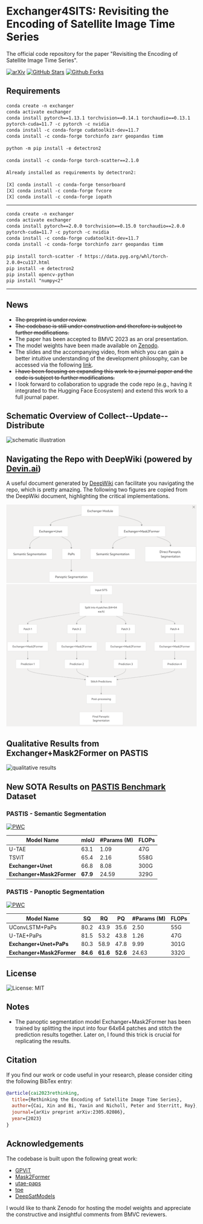 # Exchanger4SITS: Revisiting the Encoding of Satellite Image Time Series
The official code repository for the paper "Revisiting the Encoding of Satellite Image Time Series".

[![arXiv](https://img.shields.io/badge/arXiv-Paper-<COLOR>.svg)](https://arxiv.org/abs/2305.02086)
[![GitHub Stars](https://img.shields.io/github/stars/TotalVariation/Exchanger4SITS?style=social)](https://github.com/TotalVariation/Exchanger4SITS)
[![Github Forks](https://img.shields.io/github/forks/TotalVariation/Exchanger4SITS?style=social)](https://github.com/TotalVariation/Exchanger4SITS)

## Requirements
```
conda create -n exchanger
conda activate exchanger
conda install pytorch==1.13.1 torchvision==0.14.1 torchaudio==0.13.1 pytorch-cuda=11.7 -c pytorch -c nvidia
conda install -c conda-forge cudatoolkit-dev=11.7
conda install -c conda-forge torchinfo zarr geopandas timm

python -m pip install -e detectron2

conda install -c conda-forge torch-scatter==2.1.0

Already installed as requirements by detectron2:

[X] conda install -c conda-forge tensorboard
[X] conda install -c conda-forge fvcore
[X] conda install -c conda-forge iopath
```
---
```
conda create -n exchanger
conda activate exchanger
conda install pytorch==2.0.0 torchvision==0.15.0 torchaudio==2.0.0 pytorch-cuda=11.7 -c pytorch -c nvidia
conda install -c conda-forge cudatoolkit-dev=11.7
conda install -c conda-forge torchinfo zarr geopandas timm

pip install torch-scatter -f https://data.pyg.org/whl/torch-2.0.0+cu117.html
pip install -e detectron2
pip install opencv-python
pip install "numpy<2"
```
---
## News 
- ~~The preprint is under review.~~
- ~~The codebase is still under construction and therefore is subject to further modifications.~~
- The paper has been accepted to BMVC 2023 as an oral presentation.
- The model weights have been made available on [Zenodo](https://zenodo.org/record/8406435).
- The slides and the accompanying video, from which you can gain a better intuitive understanding of the development philosophy, can be accessed via the following [link](https://totalvariation.github.io/publications/).
- ~~I have been focusing on expanding this work to a journal paper and the code is subject to further modifications.~~
- I look forward to collaboration to upgrade the code repo (e.g., having it integrated to the Hugging Face Ecosystem) and extend this work to a full journal paper.


## Schematic Overview of **Collect--Update--Distribute**

![schematic illustration](./figs/diagram.png)

## Navigating the Repo with DeepWiki (powered by [Devin.ai](https://devin.ai/))

A useful document generated by [DeepWiki](https://deepwiki.com/TotalVariation/Exchanger4SITS) can facilitate you navigating the repo, which is pretty amazing. The following two figures are copied from the DeepWiki document, highlighting the critical implementations.

![The Main Components](./figs/deepwiki_system.png)
![Patch-Based Inference](./figs/deepwiki_patch_inference.png)

## Qualitative Results from Exchanger+Mask2Former on PASTIS

<img src="./figs/pastis_preds.gif" alt="qualitative results" style="width:480px;height:480px;">

## New SOTA Results on [PASTIS Benchmark](https://github.com/VSainteuf/pastis-benchmark) Dataset
### PASTIS - Semantic Segmentation

[![PWC](https://img.shields.io/endpoint.svg?url=https://paperswithcode.com/badge/rethinking-the-encoding-of-satellite-image/semantic-segmentation-on-pastis)](https://paperswithcode.com/sota/semantic-segmentation-on-pastis?p=rethinking-the-encoding-of-satellite-image)

| Model Name         | mIoU | #Params (M) | FLOPs |
| ------------------ |----- |------------ | ------|
| U-TAE | 63.1 | 1.09 | 47G |
| TSViT | 65.4 | 2.16 | 558G |
| **Exchanger+Unet** | 66.8 | 8.08 | 300G |
| **Exchanger+Mask2Former** | **67.9** | 24.59 | 329G |

### PASTIS - Panoptic Segmentation

[![PWC](https://img.shields.io/endpoint.svg?url=https://paperswithcode.com/badge/rethinking-the-encoding-of-satellite-image/panoptic-segmentation-on-pastis)](https://paperswithcode.com/sota/panoptic-segmentation-on-pastis?p=rethinking-the-encoding-of-satellite-image)

| Model Name         | SQ | RQ | PQ | #Params (M) | FLOPs |
| ------------------ |----|----|----|-------------|-------|
| UConvLSTM+PaPs  | 80.2 | 43.9 | 35.6 | 2.50 | 55G |
| U-TAE+PaPs | 81.5 | 53.2 | 43.8 | 1.26 | 47G |
| **Exchanger+Unet+PaPs** | 80.3 | 58.9 | 47.8 | 9.99 | 301G |
| **Exchanger+Mask2Former** | **84.6** | **61.6** | **52.6** | 24.63 | 332G |

## License

![License: MIT](https://img.shields.io/github/license/TotalVariation/Exchanger4SITS)

## Notes
- The panoptic segmentation model Exchanger+Mask2Former has been trained by splitting the input into four 64x64 patches and stitch
the prediction results together. Later on, I found this trick is crucial for replicating the results.
## Citation

If you find our work or code useful in your research, please consider citing the following BibTex entry:

```BibTex
@article{cai2023rethinking,
  title={Rethinking the Encoding of Satellite Image Time Series},
  author={Cai, Xin and Bi, Yaxin and Nicholl, Peter and Sterritt, Roy},
  journal={arXiv preprint arXiv:2305.02086},
  year={2023}
}
```

## Acknowledgements

The codebase is built upon the following great work:

- [GPViT](https://github.com/ChenhongyiYang/GPViT)
- [Mask2Former](https://github.com/facebookresearch/Mask2Former)
- [utae-paps](https://github.com/VSainteuf/utae-paps)
- [tpe](https://github.com/jnyborg/tpe)
- [DeepSatModels](https://github.com/michaeltrs/DeepSatModels)

I would like to thank Zenodo for hosting the model weights and appreciate the constructive and insightful comments from BMVC reviewers.
